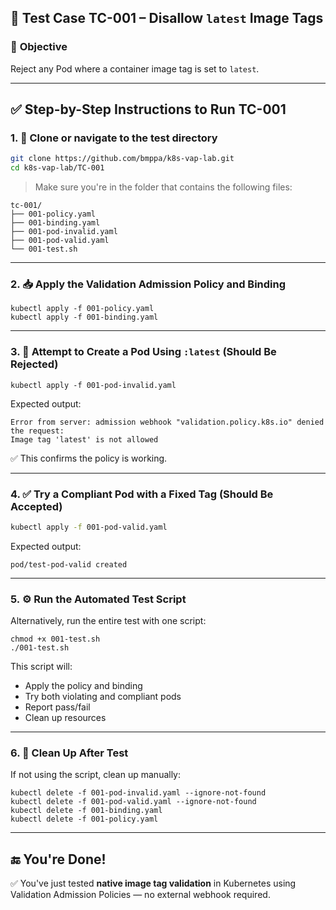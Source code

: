 ## 🧪 **Test Case TC-001 – Disallow `latest` Image Tags**

### 🎯 **Objective**

Reject any Pod where a container image tag is set to `latest`.

---

## ✅ **Step-by-Step Instructions to Run TC-001**

### 1. 📁 Clone or navigate to the test directory

```bash
git clone https://github.com/bmppa/k8s-vap-lab.git
cd k8s-vap-lab/TC-001
```

> Make sure you're in the folder that contains the following files:

```
tc-001/
├── 001-policy.yaml
├── 001-binding.yaml
├── 001-pod-invalid.yaml
├── 001-pod-valid.yaml
└── 001-test.sh
```

---

### 2. 📥 Apply the Validation Admission Policy and Binding

```
kubectl apply -f 001-policy.yaml
kubectl apply -f 001-binding.yaml
```

---

### 3. 🚫 Attempt to Create a Pod Using `:latest` (Should Be Rejected)

```
kubectl apply -f 001-pod-invalid.yaml
```

Expected output:

```
Error from server: admission webhook "validation.policy.k8s.io" denied the request:
Image tag 'latest' is not allowed
```

✅ This confirms the policy is working.

---

### 4. ✅ Try a Compliant Pod with a Fixed Tag (Should Be Accepted)

```bash
kubectl apply -f 001-pod-valid.yaml
```

Expected output:

```
pod/test-pod-valid created
```

---

### 5. ⚙️ Run the Automated Test Script

Alternatively, run the entire test with one script:

```
chmod +x 001-test.sh
./001-test.sh
```

This script will:

* Apply the policy and binding
* Try both violating and compliant pods
* Report pass/fail
* Clean up resources

---

### 6. 🧹 Clean Up After Test

If not using the script, clean up manually:

```
kubectl delete -f 001-pod-invalid.yaml --ignore-not-found
kubectl delete -f 001-pod-valid.yaml --ignore-not-found
kubectl delete -f 001-binding.yaml
kubectl delete -f 001-policy.yaml
```

---

## 🔚 You're Done!

✅ You've just tested **native image tag validation** in Kubernetes using Validation Admission Policies — no external webhook required.
